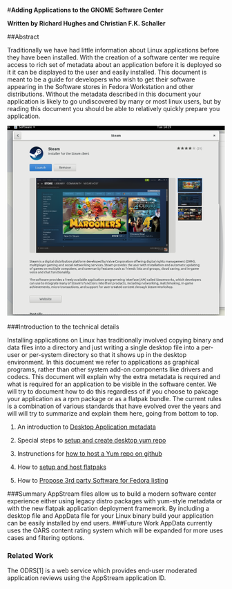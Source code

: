 #**Adding Applications to the GNOME Software Center**

**Written by Richard Hughes and Christian F.K. Schaller**

##Abstract

Traditionally we have had little information about Linux applications before they have been installed. With the creation of a software center we require access to rich set of metadata about an application before it is deployed so it it can be displayed to the user and easily installed.
This document is meant to be a guide for developers who wish to get their software appearing in the Software stores in Fedora Workstation and other distributions. Without the metadata described in this document your application is likely to go undiscovered by many or most linux users, but by reading this document you should be able to relatively quickly prepare you application.

![GNOME Software](steam-gnome-software.png  "Example of Steam listing in GNOME Software")

###Introduction to the technical details

Installing applications on Linux has traditionally involved copying binary and data files into a directory and just writing a single desktop file into a per-user or per-system directory so that it shows up in the desktop environment.  In this document we refer to applications as graphical programs, rather than other system add-on components like drivers and codecs. This document will explain why the extra metadata is required and what is required for an application to be visible in the software center. We will try to document how to do this regardless of if you choose to pakcage your application as a rpm package or as a flatpak bundle. The current rules is a combination of various standards that have evolved over the years and will will try to summarize and explain them here, going from bottom to top. 

1. An introduction to [Desktop Application metadata](desktop-application-metadata-overview.md) 

2. Special steps to [ setup and create desktop yum repo](desktop-software-hosting.md) 

3. Instrunctions for  [how to host a Yum repo on github](how-to-host-yum-repo-on-github.md) 

4. How to [setup and host flatpaks](how-to-setup-and-host-flatpaks.md) 

5. How to  [Propose 3rd party Software for Fedora listing](how-to-propose-a-3rd-party-application-for-inclusion-in-fedora.md) 


###Summary
AppStream files allow us to build a modern software center experience either using legacy distro packages with yum-style metadata or with the new flatpak application deployment framework. By including a desktop file and AppData file for your Linux binary build your application can be easily installed by end users.
###Future Work
AppData currently uses the OARS content rating system which will be expanded for more uses cases and filtering options.
###	Related Work
The ODRS[1] is a web service which provides end-user moderated application reviews using the AppStream application ID.


